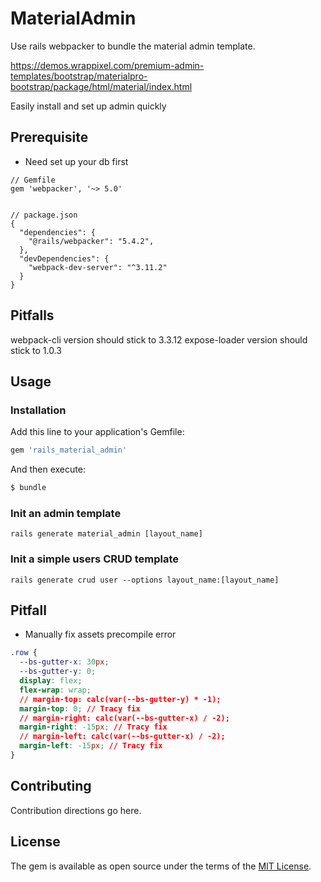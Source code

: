 # MaterialAdmin
Use rails webpacker to bundle the material admin template.

https://demos.wrappixel.com/premium-admin-templates/bootstrap/materialpro-bootstrap/package/html/material/index.html

Easily install and set up admin quickly

## Prerequisite
- Need set up your db first

```
// Gemfile
gem 'webpacker', '~> 5.0'


// package.json
{
  "dependencies": {
    "@rails/webpacker": "5.4.2",
  },
  "devDependencies": {
    "webpack-dev-server": "^3.11.2"
  }
}
```


## Pitfalls
webpack-cli version should stick to 3.3.12
expose-loader version should stick to 1.0.3


## Usage
### Installation
Add this line to your application's Gemfile:

```ruby
gem 'rails_material_admin'
```

And then execute:
```bash
$ bundle
```

### Init an admin template
```
rails generate material_admin [layout_name]
```

### Init a simple users CRUD template
```
rails generate crud user --options layout_name:[layout_name]
```



## Pitfall
- Manually fix assets precompile error
```css
.row {
  --bs-gutter-x: 30px;
  --bs-gutter-y: 0;
  display: flex;
  flex-wrap: wrap;
  // margin-top: calc(var(--bs-gutter-y) * -1);
  margin-top: 0; // Tracy fix
  // margin-right: calc(var(--bs-gutter-x) / -2);
  margin-right: -15px; // Tracy fix
  // margin-left: calc(var(--bs-gutter-x) / -2);
  margin-left: -15px; // Tracy fix
}
```




## Contributing
Contribution directions go here.

## License
The gem is available as open source under the terms of the [MIT License](https://opensource.org/licenses/MIT).
